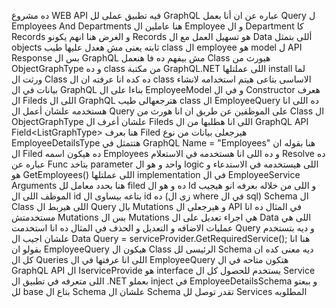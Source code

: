 ده مشروع WEB API  فيه تطبيق عملى لل GraphQL 
عباره عن ان أنا بعمل Query  ل Employees And Departments
هنا عاملين ال Employee  و ال Department  كا Records
و الغرض هنا انهم يكونو Records  هو تسهيل العمل مع ال Data أللى بتمثل objects  ثابته يعنى مش هعدل عليها
طيب class  ال employee  هو model  ل API Response  بس ال GraphQL مش بيفهم ده 
فا هنعمل Class هيورث من ObjectGraphType<T> و ده class  من مكتبة GraphQL.NET  اللى عملتلها install 
لما ورثت ال Class ده كده انا عرفته ان ال class  الاساسى بتاعى هيتم استخدامه لانشاء بيانات في ال GraphQL  بناءا على ال EmployeeModel
و في ال Constructor  هعرف ال Fileds  اللى ال GraphQL  هترجعهالى
طيب class ال EmployeeQuery ده اللى انا هستخدمه علشان أعمل ال Query  على الموظفين عن طريق ان انا هورث من Class ال ObjectGraphType  علشان أعرف ال Fileds اللى انا هطلبها من ال GraphQL API
Field<ListGraphType<EmployeeDetailsType>> هنا بعرف Filed هيرجعلى بيانات من نوع EmployeeDetailsType هتتمثل في GraphQL
Name = "Employees" هنا بقوله ان ال Filed ده هيكون اسمه Employees و ده اللى انا هستخدمه في الاستعلام
Resolve ده عباره عن Func بتاخد parameter  واحد و هو ال logic  اللى هيستخدمه في الاستدعاء و هو GetEmployees() اللى عملتلها implementation  في ال EmployeeService
Arguments هنا بحدد معامل لل filed ده و هو ال   Id و اللى من خلاله بعرفه انو هيجيب الموظف اللى ال id  بتاعه بيساوى ال id ده (زى ال where  في ال sql)
Schema  ال Class اللى هيربط ال Query بال Mutations و هيرجعلى ال API
في المثال ده انا مستخدمتش Mutations بس ال Mutations هي اجراء تعديل على ال Data اللى هي عمليات الاضافه و التعديل و الحذف
في المثال ده انا استخدمت Query و ديه بتستخدم علشان اجيب ال Data
Query = serviceProvider.GetRequiredService<EmployeeQuery>();  هنا انا بقولو ان EmployeeQuery هيكون ال Class الرئيسى لل Schema ديه معنى كده ان كل ال Queries  اللى انا عرفتها في ال EmployeeQuery هتكون متاحه في ال GraphQL API 
ال  IserviceProvide هو interface يستخدم للحصول كل ال Service اللى متعرفه في تطبيق ال .NET بعملو inject  في EmployeeDetailsSchema و ببعتو لل base  بتاع ال Schema علشان ال Schema  تقدر توصل لل Services  المطلوبه

